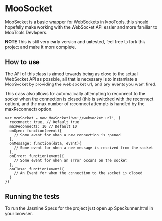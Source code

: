 MooSocket
=========

MooSocket is a basic wrapper for WebSockets in MooTools, this should hopefully make working with the WebSocket API easier and more familiar to MooTools Devlopers.

**NOTE**
This is still very early version and untested, feel free to fork this project and make it more complete.

How to use
----------

The API of this class is aimed towards being as close to the actual WebSocket API as possible, all that is necessary is to instantiate a MooSocket by providing the web socket url, and any events you want fired.

This class also allows for automatically attempting to reconnect to the socket when the connection is closed (this is switched with the reconnect option), and the max number of reconnect attempts is handled by the maxReconnects option.

    var mooSocket = new MooSocket('ws://websocket.url', {
      reconnect: true, // Default true
      maxReconnects: 10 // Default 10
      onOpen: function(event){
        // Some event for when a new connection is opened
      },
      onMessage: function(data, event){
        // Some event for when a new message is received from the socket
      }, 
      onError: function(event){
        // Some event for when an error occurs on the socket
      },
      onClose: function(event){
        // An Event for when the connection to the socket is closed
      }
    })

Running the tests
-----------------

To run the Jasmine Specs for the project just open up SpecRunner.html in your browser.